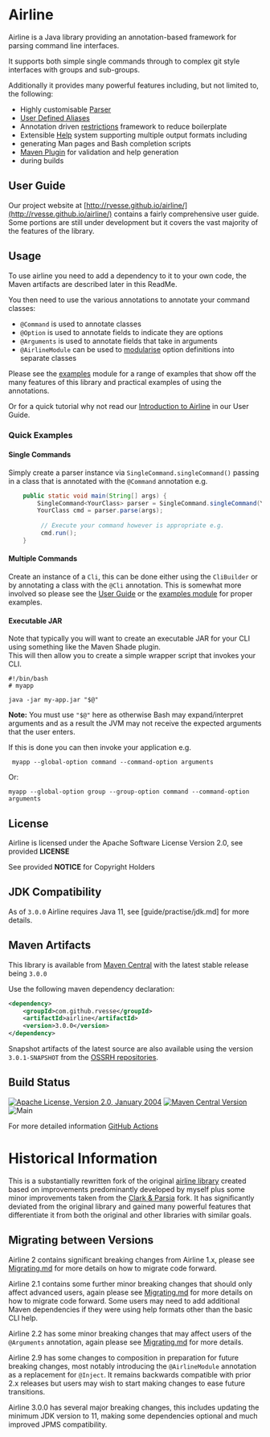 # Airline

Airline is a Java library providing an annotation-based framework for parsing command line interfaces.

It supports both simple single commands through to complex git style interfaces with groups and sub-groups.

Additionally it provides many powerful features including, but not limited to, the following:

- Highly customisable [Parser](http://rvesse.github.io/airline/guide/parser/)
- [User Defined Aliases](http://rvesse.github.io/airline/guide/practise/aliases.html)
- Annotation driven [restrictions](http://rvesse.github.io/airline/guide/restrictions/) framework to reduce boilerplate
- Extensible [Help](http://rvesse.github.io/airline/guide/help) system supporting multiple output formats including 
- generating Man pages and Bash completion scripts
- [Maven Plugin](http://rvesse.github.io/airline/guide/practise/maven-plugin.html) for validation and help generation 
- during builds

## User Guide

Our project website at [http://rvesse.github.io/airline/](http://rvesse.github.io/airline/) contains a fairly 
comprehensive user guide.  Some portions are still under development but it covers the vast majority of the features 
of the library.

## Usage

To use airline you need to add a dependency to it to your own code, the Maven artifacts are described later in this 
ReadMe.

You then need to use the various annotations to annotate your command classes:

- `@Command` is used to annotate classes
- `@Option` is used to annotate fields to indicate they are options
- `@Arguments` is used to annotate fields that take in arguments
- `@AirlineModule` can be used to [modularise](http://rvesse.github.io/airline/guide/practise/oop.html) option 
  definitions into separate classes

Please see the [examples](airline-examples/) module for a range of examples that show off the many features of this 
library and practical examples of using the annotations.

Or for a quick tutorial why not read our [Introduction to Airline](http://rvesse.github.io/airline/guide/) in our User 
Guide.

### Quick Examples

#### Single Commands

Simply create a parser instance via `SingleCommand.singleCommand()` passing in a class that is annotated with the 
`@Command` annotation e.g.

```java
    public static void main(String[] args) {
        SingleCommand<YourClass> parser = SingleCommand.singleCommand(YourClass.class);
        YourClass cmd = parser.parse(args);
        
         // Execute your command however is appropriate e.g.
         cmd.run();   
    }
```

#### Multiple Commands

Create an instance of a `Cli`, this can be done either using the `CliBuilder` or by annotating a class with the `@Cli` 
annotation.  This is somewhat more involved so please see the
[User Guide](http://rvesse.github.io/airline/guide/#building-a-cli) or the [examples module](examples/) for proper 
examples.

#### Executable JAR

Note that typically you will want to create an executable JAR for your CLI using something like the Maven Shade plugin.  
This will then allow you to create a simple wrapper script that invokes your CLI.

    #!/bin/bash
    # myapp
    
    java -jar my-app.jar "$@"
    
**Note:** You must use `"$@"` here as otherwise Bash may expand/interpret arguments and as a result the JVM may not 
receive the expected arguments that the user enters.

If this is done you can then invoke your application e.g.

     myapp --global-option command --command-option arguments
     
Or:

    myapp --global-option group --group-option command --command-option arguments
    
    
## License

Airline is licensed under the Apache Software License Version 2.0, see provided **LICENSE**

See provided **NOTICE** for Copyright Holders

## JDK Compatibility

As of `3.0.0` Airline requires Java 11, see [guide/practise/jdk.md] for more details.

## Maven Artifacts

This library is available from [Maven Central](http://search.maven.org) with the latest stable release being `3.0.0`

Use the following maven dependency declaration:

```xml
<dependency>
    <groupId>com.github.rvesse</groupId>
    <artifactId>airline</artifactId>
    <version>3.0.0</version>
</dependency>
```

Snapshot artifacts of the latest source are also available using the version `3.0.1-SNAPSHOT` from the 
[OSSRH repositories](http://central.sonatype.org/pages/ossrh-guide.html#ossrh-usage-notes).

## Build Status

[![Apache License, Version 2.0, January 2004](https://img.shields.io/github/license/rvesse/airline.svg?label=License)](https://www.apache.org/licenses/)
[![Maven Central Version](https://img.shields.io/maven-central/v/com.github.rvesse/airline)](https://central.sonatype.com/artifact/com.github.rvesse/airline)
![Main](https://github.com/rvesse/airline/workflows/Build/badge.svg)

For more detailed information [GitHub Actions](https://docs.github.com/en/actions)

# Historical Information

This is a substantially rewritten fork of the original [airline library](https://github.com/airlift/airline) created 
based on improvements predominantly developed by myself plus some minor improvements taken from the
[Clark & Parsia](https://github.com/clarkparsia/airline) fork.  It has significantly deviated from the original library 
and gained many powerful features that differentiate it from both the original and other libraries with similar goals.

## Migrating between Versions

Airline 2 contains significant breaking changes from Airline 1.x, please see [Migrating.md](Migrating.md) for more 
details on how to migrate code forward.

Airline 2.1 contains some further minor breaking changes that should only affect advanced users, again please see 
[Migrating.md](Migrating.md) for more details on how to migrate code forward.  Some users may need to add additional 
Maven dependencies if they were using help formats other than the basic CLI help.

Airline 2.2 has some minor breaking changes that may affect users of the `@Arguments` annotation, again please see 
[Migrating.md](Migrating.md) for more details.

Airline 2.9 has some changes to composition in preparation for future breaking changes, most notably introducing the 
`@AirlineModule` annotation as a replacement for `@Inject`.  It remains backwards compatible with prior 2.x releases 
but users may wish to start making changes to ease future transitions.

Airline 3.0.0 has several major breaking changes, this includes updating the minimum JDK version to 11, making some
dependencies optional and much improved JPMS compatibility.
